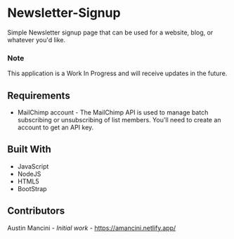 # Newsletter-Signup
Simple Newsletter signup page that can be used for a website, blog, or whatever you'd like.

### Note
This application is a Work In Progress and will receive updates in the future.

## Requirements
* MailChimp account - The MailChimp API is used to manage batch subscribing or unsubscribing of list members. You'll need to create an account to get an API key.

## Built With
*	JavaScript
*	NodeJS
*	HTML5
*	BootStrap

## Contributors
Austin Mancini - *Initial work* - https://amancini.netlify.app/
